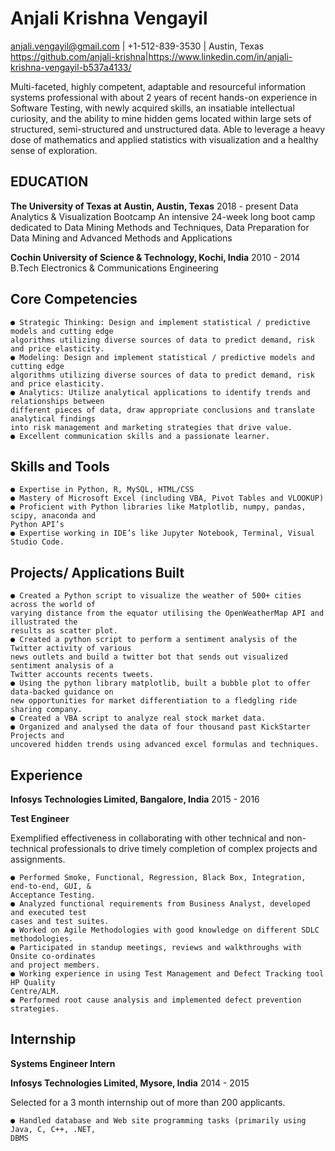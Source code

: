 
# Anjali Krishna Vengayil

anjali.vengayil@gmail.com​ | +1-512-839-3530 | Austin, Texas
https://github.com/anjali-krishna​ |​https://www.linkedin.com/in/anjali-krishna-vengayil-b537a4133/

Multi-faceted, highly competent, adaptable and resourceful information systems professional
with about 2 years of recent hands-on experience in Software Testing, with newly acquired
skills, an insatiable intellectual curiosity, and the ability to mine hidden gems located within large
sets of structured, semi-structured and unstructured data. Able to leverage a heavy dose of
mathematics and applied statistics with visualization and a healthy sense of exploration.

## EDUCATION

**The University of Texas at Austin, Austin, Texas** 2018 - present
Data Analytics & Visualization Bootcamp
An intensive 24-week long boot camp dedicated to Data Mining Methods and Techniques, Data
Preparation for Data Mining and Advanced Methods and Applications

**Cochin University of Science & Technology, Kochi, India** 2010 - 2014
B.Tech Electronics & Communications Engineering

## Core Competencies

```
● Strategic Thinking: Design and implement statistical / predictive models and cutting edge
algorithms utilizing diverse sources of data to predict demand, risk and price elasticity.
● Modeling: Design and implement statistical / predictive models and cutting edge
algorithms utilizing diverse sources of data to predict demand, risk and price elasticity.
● Analytics: Utilize analytical applications to identify trends and relationships between
different pieces of data, draw appropriate conclusions and translate analytical findings
into risk management and marketing strategies that drive value.
● Excellent communication skills and a passionate learner.
```
## Skills and Tools

```
● Expertise in Python, R, MySQL, HTML/CSS
● Mastery of Microsoft Excel (including VBA, Pivot Tables and VLOOKUP)
● Proficient with Python libraries like Matplotlib, numpy, pandas, scipy, anaconda and
Python API’s
● Expertise working in IDE’s like Jupyter Notebook, Terminal, Visual Studio Code.
```
## Projects/ Applications Built

```
● Created a Python script to visualize the weather of 500+ cities across the world of
varying distance from the equator utilising the OpenWeatherMap API and illustrated the
results as scatter plot.
● Created a python script to perform a sentiment analysis of the Twitter activity of various
news outlets and build a twitter bot that sends out visualized sentiment analysis of a
Twitter accounts recents tweets.
● Using the python library matplotlib, built a bubble plot to offer data-backed guidance on
new opportunities for market differentiation to a fledgling ride sharing company.
● Created a VBA script to analyze real stock market data.
● Organized and analysed the data of four thousand past KickStarter Projects and
uncovered hidden trends using advanced excel formulas and techniques.
```
## Experience

**Infosys Technologies Limited, Bangalore, India** 2015 - 2016

**Test Engineer**

Exemplified effectiveness in collaborating with other technical and non-technical professionals
to drive timely completion of complex projects and assignments.
```
● Performed Smoke, Functional, Regression, Black Box, Integration, end-to-end, GUI, &
Acceptance Testing.
● Analyzed functional requirements from Business Analyst, developed and executed test
cases and test suites.
● Worked on Agile Methodologies with good knowledge on different SDLC methodologies.
● Participated in standup meetings, reviews and walkthroughs with Onsite co-ordinates
and project members.
● Working experience in using Test Management and Defect Tracking tool HP Quality
Centre/ALM.
● Performed root cause analysis and implemented defect prevention strategies.
```
## Internship

**Systems Engineer Intern**

**Infosys Technologies Limited, Mysore, India** 2014 - 2015

Selected for a 3 month internship out of more than 200 applicants.
```
● Handled database and Web site programming tasks (primarily using Java, C, C++, .NET,
DBMS
```
